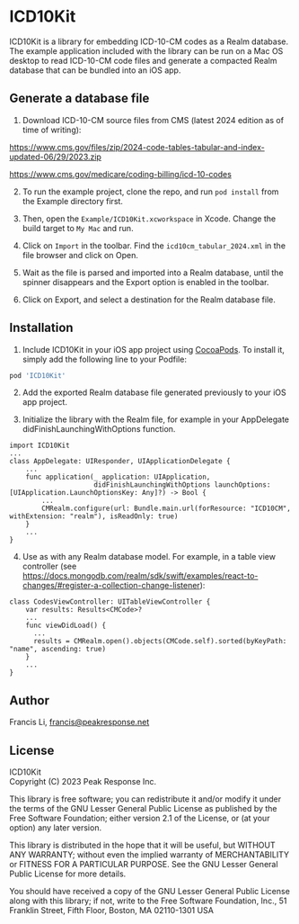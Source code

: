 # ICD10Kit

ICD10Kit is a library for embedding ICD-10-CM codes as a Realm database. The example
application included with the library can be run on a Mac OS desktop to read ICD-10-CM
code files and generate a compacted Realm database that can be bundled into an iOS app.

## Generate a database file

1. Download ICD-10-CM source files from CMS (latest 2024 edition as of time of writing):

  https://www.cms.gov/files/zip/2024-code-tables-tabular-and-index-updated-06/29/2023.zip

  https://www.cms.gov/medicare/coding-billing/icd-10-codes


2. To run the example project, clone the repo, and run `pod install` from the Example directory first.

3. Then, open the `Example/ICD10Kit.xcworkspace` in Xcode. Change the build target to `My Mac` and run.

4. Click on `Import` in the toolbar. Find the `icd10cm_tabular_2024.xml` in the file browser and click on Open.

5. Wait as the file is parsed and imported into a Realm database, until the spinner disappears and the Export
option is enabled in the toolbar.

6. Click on Export, and select a destination for the Realm database file.

## Installation

1. Include ICD10Kit in your iOS app project using [CocoaPods](https://cocoapods.org). To install it, simply add the following line to your Podfile:

  ```ruby
  pod 'ICD10Kit'
  ```
2. Add the exported Realm database file generated previously to your iOS app project.

3. Initialize the library with the Realm file, for example in your AppDelegate didFinishLaunchingWithOptions function.

  ```
  import ICD10Kit
  ...
  class AppDelegate: UIResponder, UIApplicationDelegate {
      ...
      func application(_ application: UIApplication,
                       didFinishLaunchingWithOptions launchOptions: [UIApplication.LaunchOptionsKey: Any]?) -> Bool {
          ...
          CMRealm.configure(url: Bundle.main.url(forResource: "ICD10CM", withExtension: "realm"), isReadOnly: true)
      }
      ...
  }
  ```

4. Use as with any Realm database model. For example, in a table view controller (see https://docs.mongodb.com/realm/sdk/swift/examples/react-to-changes/#register-a-collection-change-listener):

  ```
  class CodesViewController: UITableViewController {    
      var results: Results<CMCode>?
      ...
      func viewDidLoad() {
        ...
        results = CMRealm.open().objects(CMCode.self).sorted(byKeyPath: "name", ascending: true)
      }
      ...      
  }
  ```

## Author

Francis Li, francis@peakresponse.net

## License

ICD10Kit  
Copyright (C) 2023 Peak Response Inc.

This library is free software; you can redistribute it and/or
modify it under the terms of the GNU Lesser General Public
License as published by the Free Software Foundation; either
version 2.1 of the License, or (at your option) any later version.

This library is distributed in the hope that it will be useful,
but WITHOUT ANY WARRANTY; without even the implied warranty of
MERCHANTABILITY or FITNESS FOR A PARTICULAR PURPOSE.  See the GNU
Lesser General Public License for more details.

You should have received a copy of the GNU Lesser General Public
License along with this library; if not, write to the Free Software
Foundation, Inc., 51 Franklin Street, Fifth Floor, Boston, MA  02110-1301  USA
